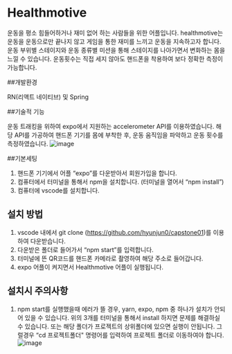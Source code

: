 # Healthmotive

 운동을 평소 힘들어하거나 재미 없어 하는 사람들을 위한 어플입니다. healthmotive는 운동을 운동으로만 끝나지 않고 게임을 통한 재미를 느끼고 운동을 지속하고자 합니다. 운동 부위별 스테이지와 운동 종류별 미션을 통해 스테이지를 나아가면서 변화하는 몸을 느낄 수 있습니다. 운동횟수는 직접 세지 않아도 핸드폰을 착용하여 보다 정확한 측정이 가능합니다.


##개발환경

RN(리액트 네이티브) 및 Spring

##기술적 기능

운동 트래킹을 위하여 expo에서 지원하는 accelerometer API를 이용하였습니다. 해당 API를 가공하여 핸드폰 기기를 몸에 부착한 후, 운동 움직임을 파악하고 운동 횟수를 측정하였습니다.
 ![image](https://github.com/hyunjun0/capstone01/assets/75122582/1bb6ad41-e91b-4eac-8956-49dd28009e22)


##기본세팅
1. 핸드폰 기기에서 어플 “expo”를 다운받아서 회원가입을 합니다.
2. 컴퓨터에서 터미널을 통해서 npm을 설치합니다. (터미널을 열어서 “npm install”)
3. 컴퓨터에 vscode를 설치합니다.

## 설치 방법
1. vscode 내에서 git clone (https://github.com/hyunjun0/capstone01)를 이용하여 다운받습니다.
2. 다운받은 폴더로 들어가서 “npm start”를 입력합니다.
3. 터미널에 뜬 QR코드를 핸드폰 카메라로 촬영하여 해당 주소로 들어갑니다.
4. expo 어플이 켜지면서 Healthmotive 어플이 실행됩니다.

## 설치시 주의사항
1. npm start를 실행했을때 에러가 뜰 경우, yarn, expo, npm 중 하나가 설치가 안되어 있을 수 있습니다. 위의 3개를 터미널을 통해서 install 하지면 문제를 해결하실 수 있습니다. 또는 해당 폴더가 프로젝트의 상위폴더에 있으면 실행이 안됩니다. 그럴경우 “cd 프로젝트폴더" 명령어를 입력하여 프로젝트 폴더로 이동하여야 합니다. 
![image](https://github.com/hyunjun0/capstone01/assets/75122582/c11946ea-5d9a-45c3-b366-b063af7dd5d2)





